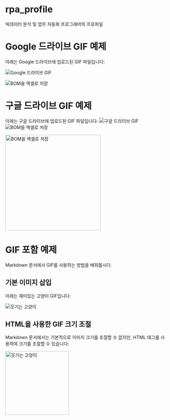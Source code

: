 # rpa_profile
빅데이터 분석 및 업무 자동화 프로그래머의 프로파일

# Google 드라이브 GIF 예제

아래는 Google 드라이브에 업로드된 GIF 파일입니다:

![Google 드라이브 GIF](https://drive.google.com/uc?export=view&id=1aB2c3D4eFgH5ijKlmnOpQrstUVWXYz)


<img src="[https://drive.google.com/file/d/1FM1RmmAGy1k-bqaVY5MkwD0xUpHSYcNU/view?usp=sharing](https://drive.google.com/file/d/1FM1RmmAGy1k-bqaVY5MkwD0xUpHSYcNU)" alt="BOM을 엑셀로 저장">

# 구글 드라이브 GIF 예제
아래는 구글 드라이브에 업로드된 GIF 파일입니다:
![구글 드라이브 GIF](https://drive.google.com/file/d/1FM1RmmAGy1k-bqaVY5MkwD0xUpHSYcNU/view?usp=sharing)
<img src="https://drive.google.com/file/d/1FM1RmmAGy1k-bqaVY5MkwD0xUpHSYcNU/view?usp=sharing" alt="BOM을 엑셀로 저장">

<img src="https://drive.google.com/uc?export=view&id=1aB2c3D4eFgH5ijKlmnOpQrstUVWXYz" alt="BOM을 엑셀로 저장" width="300"/>

# GIF 포함 예제

Markdown 문서에서 GIF를 사용하는 방법을 배워봅시다.

## 기본 이미지 삽입

아래는 재미있는 고양이 GIF입니다:

![웃기는 고양이](https://media.giphy.com/media/JIX9t2j0ZTN9S/giphy.gif)

## HTML을 사용한 GIF 크기 조절

Markdown 문서에서는 기본적으로 이미지 크기를 조절할 수 없지만, HTML 태그를 사용하여 크기를 조절할 수 있습니다:

<img src="https://media.giphy.com/media/JIX9t2j0ZTN9S/giphy.gif" alt="웃기는 고양이" width="200"/>
